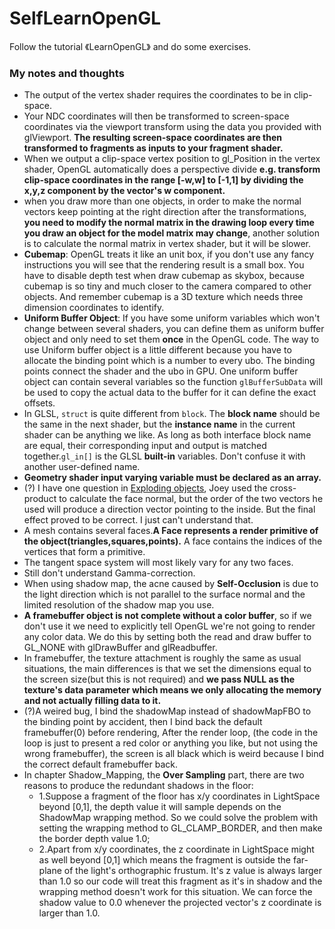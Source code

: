 # SelfLearnOpenGL
Follow the tutorial 《LearnOpenGL》 and do some exercises.

### My notes and thoughts

- The output of the vertex shader requires the coordinates to be in clip-space.
- Your NDC coordinates will then be transformed to screen-space coordinates via the viewport transform using the data you provided with glViewport. **The resulting screen-space coordinates are then transformed to fragments as inputs to your fragment shader.**
- When we output a clip-space vertex position to gl_Position in the vertex shader, OpenGL automatically does a perspective divide **e.g. transform clip-space coordinates in the range [-w,w] to [-1,1] by dividing the x,y,z component by the vector's w component.**
- when you draw more than one objects, in order to make the normal vectors keep pointing at the right direction after the transformations, **you need to modify the normal matrix in the drawing loop every time you draw an object for the model matrix may change**, another solution is to calculate the normal matrix in vertex shader, but it will be slower.
- **Cubemap**: OpenGL treats it like an unit box, if you don't use any fancy instructions you will see that the rendering result is a small box. You have  to disable depth test when draw cubemap as skybox, because cubemap is so tiny and much closer to the camera compared to other objects. And remember cubemap is a 3D texture which needs three dimension coordinates to identify. 
- **Uniform Buffer Object**: If you have some uniform variables which won't change between several shaders, you can define them as uniform buffer object and only need to set them **once** in the OpenGL code. The way to use Uniform buffer object is a little different because you have to allocate the binding point which is a number  to every ubo. The binding points connect the shader and the ubo in GPU. One uniform buffer object can contain several variables so the function `glBufferSubData` will be used to copy the actual data to the buffer for it can define the exact offsets.
- In GLSL, `struct`  is quite different from `block`. The **block name** should be the same in the next shader, but the **instance name** in the current shader can be anything we like. As long as both interface block name are equal, their corresponding input and output is matched together.`gl_in[]` is the GLSL **built-in** variables. Don't  confuse it with another user-defined name.  
- **Geometry shader input varying variable must be declared as an array.**
- (?) I have one question in [Exploding objects](https://learnopengl.com/Advanced-OpenGL/Geometry-Shader), Joey used the cross-product to calculate the face normal, but the order of the two vectors he used will produce a direction vector pointing to the inside. But the final effect proved to be correct. I just can't understand that.
- A mesh contains several faces.**A Face represents a render primitive of the object(triangles,squares,points).** A face contains the indices of the vertices that form a primitive.
- The tangent space system will most likely vary for any two faces.
- Still don't understand Gamma-correction.
- When using shadow map, the acne caused by **Self-Occlusion** is due to the light direction which is not parallel to the surface normal and the limited resolution of the shadow map you use.
- **A framebuffer object is not complete without a color buffer**, so if we don't use it we need to explicitly tell OpenGL we're not going to render any color data. We do this by setting both the read and draw buffer to GL_NONE with glDrawBuffer and glReadbuffer.
- In framebuffer, the texture attachment is roughly the same as usual situations, the main differences is that we set the dimensions equal to the screen size(but this is not required) and **we pass NULL as the texture's data parameter which means we only allocating the memory and not actually filling data to it.**
- (?)A weired bug, I bind the shadowMap instead of shadowMapFBO to the binding point by accident, then I bind back the default framebuffer(0) before rendering, After the render loop, (the code in the loop is just to present a red color or anything you like, but not using the wrong framebuffer), the screen is all black which is weird because I bind the correct default framebuffer back.
- In chapter Shadow_Mapping, the **Over Sampling** part, there are two reasons to produce the redundant shadows in the floor:
    -  1.Suppose a fragment of the floor has x/y coordinates in LightSpace beyond [0,1], the depth value it will sample depends on the ShadowMap wrapping method. So we could solve the problem with setting the wrapping method to GL_CLAMP_BORDER, and then make the border depth value 1.0; 
    -  2.Apart from x/y coordinates, the z coordinate in LightSpace might as well beyond [0,1] which means the fragment is outside the far-plane of the light's orthographic frustum. It's z value is always larger than 1.0 so our code will treat this fragment as it's in shadow and the wrapping method doesn't work for this situation. We can force the shadow value to 0.0 whenever the projected vector's z coordinate is larger than 1.0.